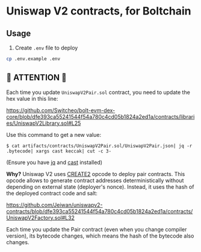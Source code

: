 # Uniswap V2 contracts, for Boltchain

## Usage

1. Create `.env` file to deploy

```bash
cp .env.example .env
```

## 🚨 ATTENTION 🚨
Each time you update `UniswapV2Pair.sol` contract, you need to update the hex
value in this line:

https://github.com/Switcheo/bolt-evm-dex-core/blob/dfe393ca55241544f54a780c4cd05b1824a2ed1a/contracts/libraries/UniswapV2Library.sol#L25

Use this command to get a new value:
```
$ cat artifacts/contracts/UniswapV2Pair.sol/UniswapV2Pair.json| jq -r .bytecode| xargs cast keccak| cut -c 3-
```

(Ensure you have [jq](https://stedolan.github.io/jq) and [cast](https://github.com/foundry-rs/foundry)
installed)

**Why?** Uniswap V2 uses [CREATE2](https://www.evm.codes/#f5) opcode to deploy pair contracts. This opcode
allows to generate contract addresses deterministically without depending on external state (deployer's
nonce). Instead, it uses the hash of the deployed contract code and salt:

https://github.com/Jeiwan/uniswapv2-contracts/blob/dfe393ca55241544f54a780c4cd05b1824a2ed1a/contracts/UniswapV2Factory.sol#L32

Each time you update the Pair contract (even when you change compiler version), its bytecode changes, which
means the hash of the bytecode also changes.